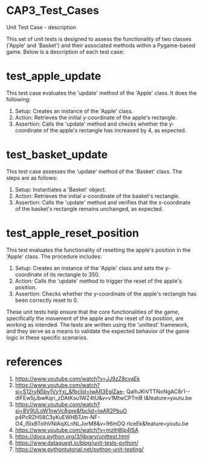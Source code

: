 # CAP3_Test_Cases
Unit Test Case - description 

This set of unit tests is designed to assess the functionality of two classes ('Apple' and 'Basket') and their associated methods within a Pygame-based game. 
Below is a description of each test case:

# test_apple_update
This test case evaluates the 'update' method of the 'Apple' class. It does the following:
1. Setup: Creates an instance of the 'Apple' class.
2. Action: Retrieves the initial y-coordinate of the apple's rectangle.
3. Assertion: Calls the 'update' method and checks whether the y-coordinate of the apple's rectangle has increased by 4, as expected.

# test_basket_update
This test case assesses the 'update' method of the 'Basket' class. The steps are as follows:
1. Setup: Instantiates a 'Basket' object.
2. Action: Retrieves the initial x-coordinate of the basket's rectangle.
3. Assertion: Calls the 'update' method and verifies that the x-coordinate of the basket's rectangle remains unchanged, as expected.

# test_apple_reset_position
This test evaluates the functionality of resetting the apple's position in the 'Apple' class. The procedure includes:
1. Setup: Creates an instance of the 'Apple' class and sets the y-coordinate of its rectangle to 350.
2. Action: Calls the 'update' method to trigger the reset of the apple's position.
3. Assertion: Checks whether the y-coordinate of the apple's rectangle has been correctly reset to 0.

These unit tests help ensure that the core functionalities of the game, specifically the movement of the apple and the reset of its position, are working as intended. 
The tests are written using the 'unittest' framework, and they serve as a means to validate the expected behavior of the game logic in these specific scenarios.

# references
1. https://www.youtube.com/watch?v=JJ9zZ8cyaEk
2. https://www.youtube.com/watch?si=S12ryN5bv1VyYxj_&fbclid=IwAR3EglZae-
QalhJKiVTTNoNgAC8r1--dlFEw5jJbwKqri_zDAtKsu1WZ4tU&v=v1MtwCPTmB
I&feature=youtu.be
3. https://www.youtube.com/watch?si=8V9ULoW1nwVc8gxe&fbclid=IwAR2PbuO
p4PcRZH58C3yKuEWHB7Jm-NF-O4_I5IxBTolhVNIAqXLnNLJorM8&v=96mDQ
rlceEk&feature=youtu.be
4. https://www.youtube.com/watch?v=mzlH8lp4ISA
5. https://docs.python.org/3/library/unittest.html
6. https://www.dataquest.io/blog/unit-tests-python/
7. https://www.pythontutorial.net/python-unit-testing/

